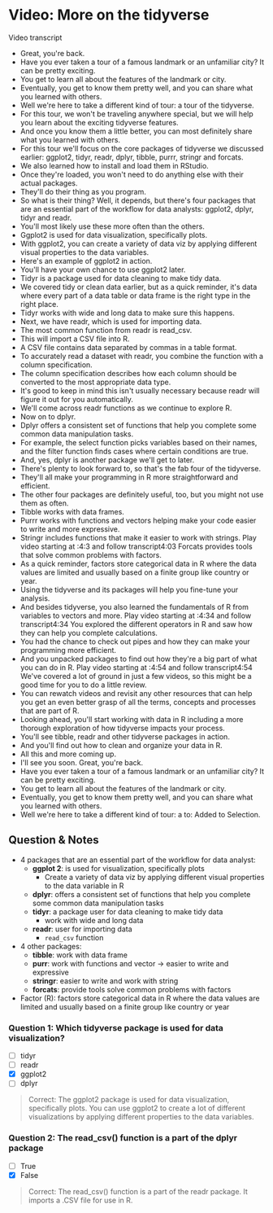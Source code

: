 # Video: More on the tidyverse

Video transcript

- Great, you're back.
- Have you ever taken a tour of a famous landmark or an unfamiliar city? It can be pretty exciting.
- You get to learn all about the features of the landmark or city.
- Eventually, you get to know them pretty well, and you can share what you learned with others.
- Well we're here to take a different kind of tour: a tour of the tidyverse.
- For this tour, we won't be traveling anywhere special, but we will help you learn about the exciting tidyverse features.
- And once you know them a little better, you can most definitely share what you learned with others.
- For this tour we'll focus on the core packages of tidyverse we discussed earlier: ggplot2, tidyr, readr, dplyr, tibble, purrr, stringr and forcats.
- We also learned how to install and load them in RStudio.
- Once they're loaded, you won't need to do anything else with their actual packages.
- They'll do their thing as you program.
- So what is their thing? Well, it depends, but there's four packages that are an essential part of the workflow for data analysts: ggplot2, dplyr, tidyr and readr.
- You'll most likely use these more often than the others.
- Ggplot2 is used for data visualization, specifically plots.
- With ggplot2, you can create a variety of data viz by applying different visual properties to the data variables.
- Here's an example of ggplot2 in action.
- You'll have your own chance to use ggplot2 later.
- Tidyr is a package used for data cleaning to make tidy data.
- We covered tidy or clean data earlier, but as a quick reminder, it's data where every part of a data table or data frame is the right type in the right place.
- Tidyr works with wide and long data to make sure this happens.
- Next, we have readr, which is used for importing data.
- The most common function from readr is read_csv.
- This will import a CSV file into R.
- A CSV file contains data separated by commas in a table format.
- To accurately read a dataset with readr, you combine the function with a column specification.
- The column specification describes how each column should be converted to the most appropriate data type.
- It's good to keep in mind this isn't usually necessary because readr will figure it out for you automatically.
- We'll come across readr functions as we continue to explore R.
- Now on to dplyr.
- Dplyr offers a consistent set of functions that help you complete some common data manipulation tasks.
- For example, the select function picks variables based on their names, and the filter function finds cases where certain conditions are true.
- And, yes, dplyr is another package we'll get to later.
- There's plenty to look forward to, so that's the fab four of the tidyverse.
- They'll all make your programming in R more straightforward and efficient.
- The other four packages are definitely useful, too, but you might not use them as often.
- Tibble works with data frames.
- Purrr works with functions and vectors helping make your code easier to write and more expressive.
- Stringr includes functions that make it easier to work with strings.
Play video starting at :4:3 and follow transcript4:03
Forcats provides tools that solve common problems with factors.
- As a quick reminder, factors store categorical data in R where the data values are limited and usually based on a finite group like country or year.
- Using the tidyverse and its packages will help you fine-tune your analysis.
- And besides tidyverse, you also learned the fundamentals of R from variables to vectors and more.
Play video starting at :4:34 and follow transcript4:34
You explored the different operators in R and saw how they can help you complete calculations.
- You had the chance to check out pipes and how they can make your programming more efficient.
- And you unpacked packages to find out how they're a big part of what you can do in R.
Play video starting at :4:54 and follow transcript4:54
We've covered a lot of ground in just a few videos, so this might be a good time for you to do a little review.
- You can rewatch videos and revisit any other resources that can help you get an even better grasp of all the terms, concepts and processes that are part of R.
- Looking ahead, you'll start working with data in R including a more thorough exploration of how tidyverse impacts your process.
- You'll see tibble, readr and other tidyverse packages in action.
- And you'll find out how to clean and organize your data in R.
- All this and more coming up.
- I'll see you soon.
Great, you're back.
- Have you ever taken a tour of a famous landmark or an unfamiliar city? It can be pretty exciting.
- You get to learn all about the features of the landmark or city.
- Eventually, you get to know them pretty well, and you can share what you learned with others.
- Well we're here to take a different kind of tour: a to: Added to Selection.

## Question & Notes

- 4 packages that are an essential part of the workflow for data analyst:
  - **ggplot 2**: is used for visualization, specifically plots
    - Create a variety of data viz by applying different visual properties to the data variable in R
  - **dplyr**: offers a consistent set of functions that help you complete some common data manipulation tasks
  - **tidyr**: a package user for data cleaning to make tidy data
    - work with wide and long data
  - **readr**: user for importing data
    - `read_csv` function
- 4 other packages:
  - **tibble**: work with data frame
  - **purr**: work with functions and vector -> easier to write and expressive
  - **stringr**: easier to write and work with string
  - **forcats**: provide tools solve common problems with factors
- Factor (R): factors store categorical data in R where the data values are limited and usually based on a finite group like country or year

### Question 1: Which tidyverse package is used for data visualization?

- [ ] tidyr
- [ ] readr
- [x] ggplot2
- [ ] dplyr

> Correct: The ggplot2 package is used for data visualization, specifically plots. You can use ggplot2 to create a lot of different visualizations by applying different properties to the data variables.

### Question 2: The read_csv() function is a part of the dplyr package

- [ ] True
- [x] False

> Correct: The read_csv() function is a part of the readr package. It imports a .CSV file for use in R.
